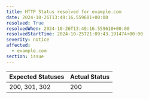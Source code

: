 ```yaml
---
title: HTTP Status resolved for example.com
date: 2024-10-26T13:49:16.559601+00:00
resolved: True
resolvedWhen: 2024-10-26T13:49:16.559610+00:00
resolvedStartTime: 2024-10-25T21:09:43.191474+00:00
severity: notice
affected:
  - example.com
section: issue
---
```


| Expected Statuses | Actual Status  |
|-------------------|----------------|
| 200, 301, 302 | 200 |
